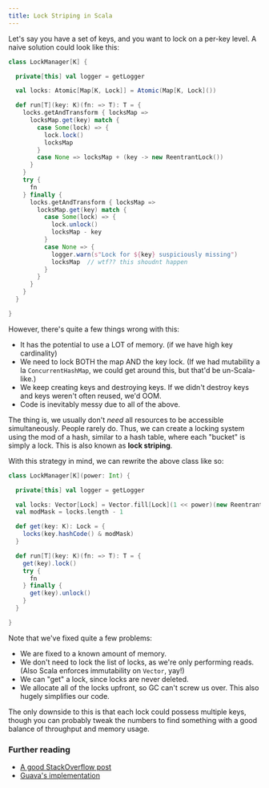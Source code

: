 ```yaml
---
title: Lock Striping in Scala
---
```


Let's say you have a set of keys, and you want to lock on a per-key level. A naive solution could look like this:

```scala 
class LockManager[K] {

  private[this] val logger = getLogger

  val locks: Atomic[Map[K, Lock]] = Atomic(Map[K, Lock]())

  def run[T](key: K)(fn: => T): T = {
    locks.getAndTransform { locksMap =>
      locksMap.get(key) match {
        case Some(lock) => {
          lock.lock()
          locksMap
        }
        case None => locksMap + (key -> new ReentrantLock())
      }
    }
    try {
      fn
    } finally {
      locks.getAndTransform { locksMap =>
        locksMap.get(key) match {
          case Some(lock) => {
            lock.unlock()
            locksMap - key
          }
          case None => {
            logger.warn(s"Lock for ${key} suspiciously missing")
            locksMap  // wtf?? this shoudnt happen
          }
        }
      }
    }
  }

}
```

However, there's quite a few things wrong with this:

* It has the potential to use a LOT of memory. (if we have high key cardinality)
* We need to lock BOTH the map AND the key lock. (If we had mutability a la `ConcurrentHashMap`, we could get around this, but that'd be un-Scala-like.)
* We keep creating keys and destroying keys. If we didn't destroy keys and keys weren't often reused, we'd OOM.
* Code is inevitably messy due to all of the above.

The thing is, we usually don't _need_ all resources to be accessible simultaneously. People rarely do. Thus, we can create a locking system using the mod of a hash, similar to a hash table, where each "bucket" is simply a lock. This is also known as **lock striping**.

With this strategy in mind, we can rewrite the above class like so:

```scala
class LockManager[K](power: Int) {

  private[this] val logger = getLogger

  val locks: Vector[Lock] = Vector.fill[Lock](1 << power)(new ReentrantLock())
  val modMask = locks.length - 1

  def get(key: K): Lock = {
    locks(key.hashCode() & modMask)
  }

  def run[T](key: K)(fn: => T): T = {
    get(key).lock()
    try {
      fn
    } finally {
      get(key).unlock()
    }
  }

}
```

Note that we've fixed quite a few problems:

* We are fixed to a known amount of memory.
* We don't need to lock the list of locks, as we're only performing reads. (Also Scala enforces immutability on `Vector`, yay!)
* We can "get" a lock, since locks are never deleted.
* We allocate all of the locks upfront, so GC can't screw us over. This also hugely simplifies our code.

The only downside to this is that each lock could possess multiple keys, though you can probably tweak the numbers to find something with a good balance of throughput and memory usage.

### Further reading

* [A good StackOverflow post](http://stackoverflow.com/questions/8354758/designing-a-key-based-lock-or-lock-map)
* [Guava's implementation](http://google.github.io/guava/releases/21.0/api/docs/com/google/common/util/concurrent/Striped.html)
